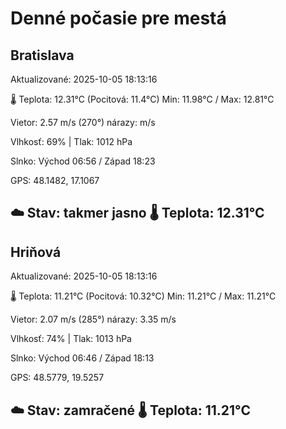 ﻿# Denné počasie pre mestá

## Bratislava
Aktualizované: 2025-10-05 18:13:16

🌡️ Teplota: 12.31°C 
(Pocitová: 11.4°C)
Min: 11.98°C / Max: 12.81°C

Vietor: 2.57 m/s    (270°) 
nárazy:  m/s

Vlhkosť: 69% | Tlak: 1012 hPa

Slnko: Východ 06:56 / Západ 18:23

GPS: 48.1482, 17.1067

☁️ Stav: takmer jasno        🌡️ Teplota: 12.31°C
---

## Hriňová
Aktualizované: 2025-10-05 18:13:16

🌡️ Teplota: 11.21°C 
(Pocitová: 10.32°C)
Min: 11.21°C / Max: 11.21°C

Vietor: 2.07 m/s (285°)
nárazy: 3.35 m/s

Vlhkosť: 74% | Tlak: 1013 hPa

Slnko: Východ 06:46 / Západ 18:13

GPS: 48.5779, 19.5257

☁️ Stav: zamračené        🌡️ Teplota: 11.21°C
---
